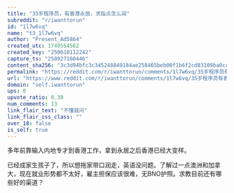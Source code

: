 ```yaml
---
title: "35岁程序员，有香港永居，求指点怎么润"
subreddit: "r/iwanttorun"
id: "1l7w6vq"
name: "t3_1l7w6vq"
author: "Present_Ad5864"
created_utc: 1749554562
created_key: "250610112242"
capture_ts: "250927160446"
content_sha256: "3c3d94bfc3c345248849184ae258465beb00f1b6f2cd83109ba0cc71a2cf48bc"
permalink: "https://reddit.com/r/iwanttorun/comments/1l7w6vq/35岁程序员有香港永居求指点怎么润/"
url: "https://www.reddit.com/r/iwanttorun/comments/1l7w6vq/35岁程序员有香港永居求指点怎么润/"
domain: "self.iwanttorun"
ups: 0
upvote_ratio: 0.38
num_comments: 13
link_flair_text: "不懂就问"
link_flair_css_class: ""
over_18: false
is_self: true
---
```


多年前靠输入内地专才到香港工作，拿到永居之后香港已经大变样。

已经成家生孩子了，所以想拖家带口润走，英语没问题。了解过一点澳洲和加拿大，现在就业形势都不太好，雇主担保应该很难，无BNO护照。求教目前还有哪些好的渠道？
